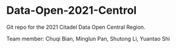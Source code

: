 # Data-Open-2021-Centrol
Git repo for the 2021 Citadel Data Open Central Region. 

Team member: Chuqi Bian, Minglun Pan, Shutong Li, Yuantao Shi
